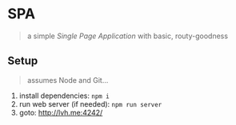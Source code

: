 # SPA
> a simple _Single Page Application_ with basic, routy-goodness

## Setup
> assumes Node and Git...
1. install dependencies: `npm i`
2. run web server (if needed): `npm run server`
3. goto: http://lvh.me:4242/